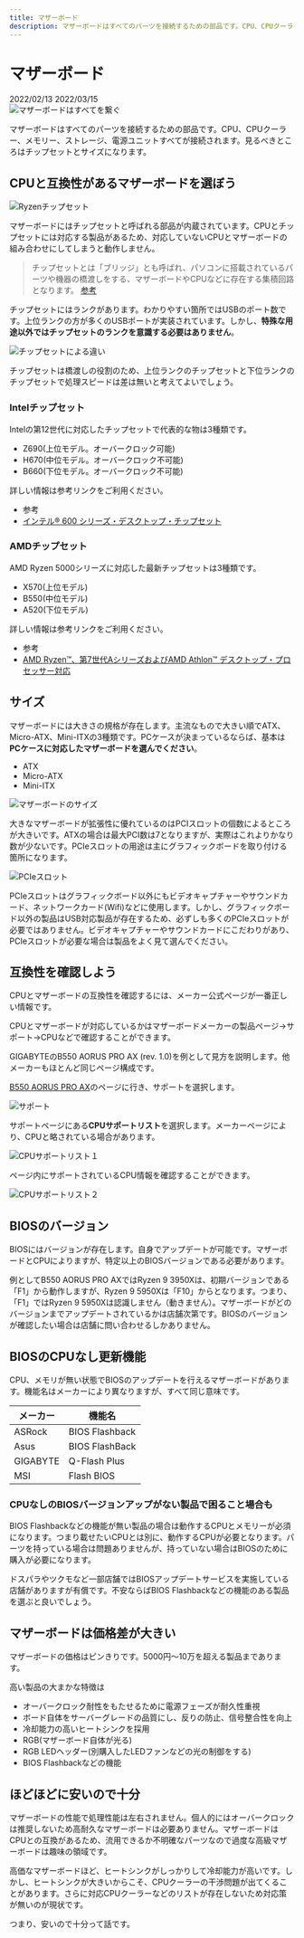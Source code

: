 ```yaml
---
title: マザーボード
description: マザーボードはすべてのパーツを接続するための部品です。CPU、CPUクーラー、メモリー、ストレージ、電源ユニットすべてが接続されます。見るべきところはチップセットとサイズになります。互換性が無いCPUとマザーボードの組み合わせをした場合は、形自体が違うため組み込むこと自体ができません。
---
```


# マザーボード

<div class="custom-date">
  <i class="far fa-calendar"></i>2022/02/13
  <i class="fas fa-undo-alt"></i>2022/03/15
</div>

<ClientOnly>
  <CallInFeedAdsense />
</ClientOnly>

<img :src="$withBase('/images/docs/motherBoard/mother_eye_catch.png')" alt="マザーボードはすべてを繋ぐ" class="img-center">

マザーボードはすべてのパーツを接続するための部品です。CPU、CPUクーラー、メモリー、ストレージ、電源ユニットすべてが接続されます。見るべきところはチップセットとサイズになります。

## CPUと互換性があるマザーボードを選ぼう

<img :src="$withBase('/images/docs/motherBoard/AMD-Ryzen-Support-Matrix.jpg')" alt="Ryzenチップセット" class="img-center" style="max-width:80%">

マザーボードにはチップセットと呼ばれる部品が内蔵されています。CPUとチップセットには対応する製品があるため、対応していないCPUとマザーボードの組み合わせにしてしまうと動作しません。

> チップセットとは「ブリッジ」とも呼ばれ、パソコンに搭載されているパーツや機器の橋渡しをする、マザーボードやCPUなどに存在する集積回路となります。
> [参考](https://www.dospara.co.jp/5info/cts_str_parts_chipset)

チップセットにはランクがあります。わかりやすい箇所ではUSBのポート数です。上位ランクの方が多くのUSBポートが実装されています。しかし、**特殊な用途以外ではチップセットのランクを意識する必要はありません**。

<img :src="$withBase('/images/docs/motherBoard/2020-05-08-image-8-j_1100.png')" alt="チップセットによる違い" class="img-center" style="max-width:80%">

チップセットは橋渡しの役割のため、上位ランクのチップセットと下位ランクのチップセットで処理スピードは差は無いと考えてよいでしょう。

### Intelチップセット

Intelの第12世代に対応したチップセットで代表的な物は3種類です。

* Z690(上位モデル。オーバークロック可能)
* H670(中位モデル。オーバークロック不可能)
* B660(下位モデル。オーバークロック不可能)

詳しい情報は参考リンクをご利用ください。

* 参考
* [インテル® 600 シリーズ・デスクトップ・チップセット](https://www.intel.co.jp/content/www/jp/ja/products/details/chipsets/desktop-chipsets.html)

### AMDチップセット

AMD Ryzen 5000シリーズに対応した最新チップセットは3種類です。

* X570(上位モデル)
* B550(中位モデル)
* A520(下位モデル)

詳しい情報は参考リンクをご利用ください。

* 参考
* [AMD Ryzen™、第7世代AシリーズおよびAMD Athlon™ デスクトップ・プロセッサー対応](https://www.amd.com/ja/products/chipsets-am4)

## サイズ

マザーボードには大きさの規格が存在します。主流なもので大きい順でATX、Micro-ATX、Mini-ITXの3種類です。PCケースが決まっているならば、基本は**PCケースに対応したマザーボードを選んでください**。

* ATX
* Micro-ATX
* Mini-ITX

<img :src="$withBase('/images/docs/motherBoard/mother_size.png')" alt="マザーボードのサイズ" class="img-center">

大きなマザーボードが拡張性に優れているのはPCIスロットの個数によるところが大きいです。ATXの場合は最大PCI数は7となりますが、実際はこれよりかなり数が少ないです。PCIeスロットの用途は主にグラフィックボードを取り付ける箇所になります。

<img :src="$withBase('/images/docs/motherBoard/mother_pcieslot.png')" alt="PCIeスロット" class="img-center">

PCIeスロットはグラフィックボード以外にもビデオキャプチャーやサウンドカード、ネットワークカード(Wifi)などに使用します。しかし、グラフィックボード以外の製品はUSB対応製品が存在するため、必ずしも多くのPCIeスロットが必要ではありません。ビデオキャプチャーやサウンドカードにこだわりがあり、PCIeスロットが必要な場合は製品をよく見て選んでください。

## 互換性を確認しよう

CPUとマザーボードの互換性を確認するには、メーカー公式ページが一番正しい情報です。

CPUとマザーボードが対応しているかはマザーボードメーカーの製品ページ→サポート→CPUなどで確認することができます。

GIGABYTEのB550 AORUS PRO AX (rev. 1.0)を例として見方を説明します。他メーカーもほとんど同じページ構成です。

[B550 AORUS PRO AX](https://www.gigabyte.com/jp/Motherboard/B550-AORUS-PRO-AX-rev-10#kf)のページに行き、サポートを選択します。

<img :src="$withBase('/images/docs/motherBoard/b550_aoru_top.png')" alt="サポート" class="img-center">

サポートページにある**CPUサポートリスト**を選択します。メーカーページにより、CPUと略されている場合があります。

<img :src="$withBase('/images/docs/motherBoard/b550_aoru_support.png')" alt="CPUサポートリスト１" class="img-center">

ページ内にサポートされているCPU情報を確認することができます。

<img :src="$withBase('/images/docs/motherBoard/b550_aoru_support_cpu.png')" alt="CPUサポートリスト２" class="img-center">

## BIOSのバージョン

BIOSにはバージョンが存在します。自身でアップデートが可能です。マザーボードとCPUによりますが、特定以上のBIOSバージョンである必要があります。

例としてB550 AORUS PRO AXではRyzen 9 3950Xは、初期バージョンである「F1」から動作しますが、Ryzen 9 5950Xは「F10」からとなります。つまり、「F1」ではRyzen 9 5950Xは認識しません（動きません）。マザーボードがどのバージョンまでアップデートされているかは店舗次第です。BIOSのバージョンが確認したい場合は店舗に問い合わせるしかありません。

## BIOSのCPUなし更新機能

CPU、メモリが無い状態でBIOSのアップデートを行えるマザーボードがあります。機能名はメーカーにより異なりますが、すべて同じ意味です。

|メーカー|機能名|
|---|---|
|ASRock|BIOS Flashback|
|Asus|BIOS FlashBack|
|GIGABYTE|Q-Flash Plus|
|MSI|Flash BIOS|

### CPUなしのBIOSバージョンアップがない製品で困ること場合も

BIOS Flashbackなどの機能が無い製品の場合は動作するCPUとメモリーが必須になります。つまり載せたいCPUとは別に、動作するCPUが必要となります。パーツを持っている場合は問題ありませんが、持っていない場合はBIOSのために購入が必要になります。

ドスパラやツクモなど一部店舗ではBIOSアップデートサービスを実施している店舗がありますが有償です。不安ならばBIOS Flashbackなどの機能のある製品を選ぶと良いでしょう。

## マザーボードは価格差が大きい

マザーボードの価格はピンきりです。5000円～10万を超える製品まであります。

高い製品の大まかな特徴は

* オーバークロック耐性をもたせるために電源フェーズが耐久性重視
* ボード自体をサーバーグレードの品質にし、反りの防止、信号整合性を向上
* 冷却能力の高いヒートシンクを採用
* RGB(マザーボード自体が光る)
* RGB LEDヘッダー(別購入したLEDファンなどの光の制御をする)
* BIOS Flashbackなどの機能

## ほどほどに安いので十分

マザーボードの性能で処理性能は左右されません。個人的にはオーバークロックは推奨しないため高耐久なマザーボードは必要ありません。マザーボードはCPUとの互換があるため、流用できるか不明確なパーツなので過度な高級マザーボードは趣味の領域です。

高価なマザーボードほど、ヒートシンクがしっかりして冷却能力が高いです。しかし、ヒートシンクが大きいからこそ、CPUクーラーの干渉問題が出てくることがあります。さらに対応CPUクーラーなどのリストが存在しないため対応策が無いのが現状です。

つまり、安いので十分って話です。
